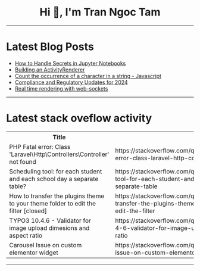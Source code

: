 <h1 align="center">Hi 👋, I'm Tran Ngoc Tam</h1>

---

# Latest Blog Posts 
<!-- BLOG-POST-LIST:START -->
- [How to Handle Secrets in Jupyter Notebooks](https://dev.to/gitguardian/how-to-handle-secrets-in-jupyter-notebooks-466o)
- [Building an ActivityRenderer](https://dev.to/lenormor/building-an-activityrenderer-3o0)
- [Count the occurrence of a character in a string - Javascript](https://dev.to/dindustack/count-the-occurrence-of-a-character-in-a-string-javascript-4np7)
- [Compliance and Regulatory Updates for 2024](https://dev.to/infosectrain_education_84/compliance-and-regulatory-updates-for-2024-2jn6)
- [Real time rendering with web-sockets](https://dev.to/lenormor/real-time-rendering-with-web-sockets-50b7)
<!-- BLOG-POST-LIST:END -->

---

# Latest stack oveflow activity
<table>
  <tr><th>Title</th><th>Link</th></tr>
  <!-- STACKOVERFLOW:START --><tr><td>PHP Fatal error: Class &#39;Laravel\Http\Controllers\Controller&#39; not found</td><td>https://stackoverflow.com/questions/78730495/php-fatal-error-class-laravel-http-controllers-controller-not-found</td></tr><tr><td>Scheduling tool: for each student and each school day a separate table?</td><td>https://stackoverflow.com/questions/78730429/scheduling-tool-for-each-student-and-each-school-day-a-separate-table</td></tr><tr><td>How to transfer the plugins theme to your theme folder to edit the filter [closed]</td><td>https://stackoverflow.com/questions/78730245/how-to-transfer-the-plugins-theme-to-your-theme-folder-to-edit-the-filter</td></tr><tr><td>TYPO3 10.4.6 - Validator for image upload dimesions and aspect ratio</td><td>https://stackoverflow.com/questions/78730220/typo3-10-4-6-validator-for-image-upload-dimesions-and-aspect-ratio</td></tr><tr><td>Carousel Issue on custom elementor widget</td><td>https://stackoverflow.com/questions/78730208/carousel-issue-on-custom-elementor-widget</td></tr><!-- STACKOVERFLOW:END -->
</table>

---


